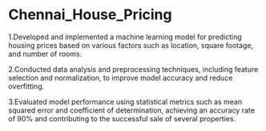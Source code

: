# Chennai_House_Pricing

1.Developed and implemented a machine learning model for predicting housing prices based on various factors such as location, square footage, and number of rooms.

2.Conducted data analysis and preprocessing techniques, including feature selection and normalization, to improve model accuracy and reduce overfitting.

3.Evaluated model performance using statistical metrics such as mean squared error and coefficient of determination, achieving an accuracy rate of 90% and contributing to the successful sale of several properties.



